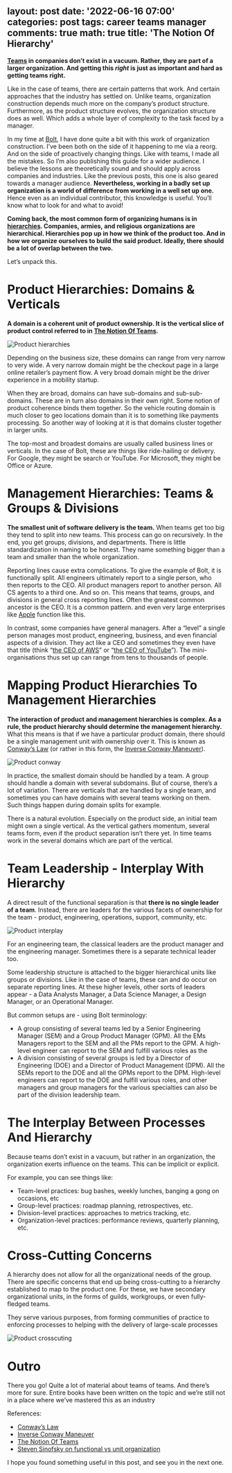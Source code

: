layout: post
date: '2022-06-16 07:00'
categories: post
tags: career teams manager
comments: true
math: true
title: 'The Notion Of Hierarchy'
---
**[Teams](https://horia141.com/career/2022-06-05-the-notion-of-teams) in companies don’t exist in a vacuum.
Rather, they are part of a larger organization. And getting this _right_ is just as important and
hard as getting teams right.**

Like in the case of teams, there are certain patterns that work. And certain approaches that the industry has
settled on. Unlike teams, organization construction depends much more on the company’s product structure. 
Furthermore, as the product structure evolves, the organization structure does as well. Which adds a whole layer of
complexity to the task faced by a manager.

In my time at [Bolt](https://careers.bolt.eu), I have done quite a bit with this work of organization construction.
I’ve been both on the side of it happening to me via a reorg. And on the side of proactively changing things. 
Like with teams, I made all the mistakes. So I’m also publishing this guide for a wider audience. 
I believe the lessons are theoretically sound and should apply across companies and industries. Like the previous
posts, this one is also geared towards a manager audience. **Nevertheless, working in a badly set up organization is a 
world of difference from working in a well set up one.** Hence even as an individual contributor, this knowledge is 
useful. You’ll know what to look for and what to avoid!

**Coming back, the most common form of organizing humans is in [hierarchies](https://en.wikipedia.org/wiki/Hierarchy). 
Companies, armies, and religious organizations are hierarchical. Hierarchies pop up in how we think of the product too.
And in how we organize ourselves to build the said product. Ideally, there should be a lot of overlap between the two.**

Let’s unpack this.

# Product Hierarchies: Domains & Verticals

**A domain is a coherent unit of product ownership. It is the vertical slice of product control referred to in 
[The Notion Of Teams](https://horia141.com/career/2022-06-05-the-notion-of-teams).**

![Product hierarchies](../assets/notion-of-hierarchy-big.jpeg)

Depending on the business size, these domains can range from very narrow to very wide. A very narrow domain might be the checkout page in a large online retailer’s payment flow. A very broad domain might be the driver experience in a mobility startup.
 
When they are broad, domains can have sub-domains and sub-sub-domains. These are in turn also domains in their own right. Some notion of product coherence binds them together. So the vehicle routing domain is much closer to geo locations domain than it is to something like payments processing. So another way of looking at it is that domains cluster together in larger units.
 
The top-most and broadest domains are usually called business lines or verticals. In the case of Bolt, these are things like ride-hailing or delivery. For Google, they might be search or YouTube. For Microsoft, they might be Office or Azure.

# Management Hierarchies: Teams & Groups & Divisions

**The smallest unit of software delivery is the team.** When teams get too big they tend to split into new teams. This process can go on recursively. In the end, you get groups, divisions, and departments. There is little standardization in naming to be honest. They name something bigger than a team and smaller than the whole organization.
 
Reporting lines cause extra complications. To give the example of Bolt, it is functionally split. All engineers 
ultimately report to a single person, who then reports to the CEO.
All product managers report to another person. All CS agents to a third one. And so on. This means that 
teams, groups, and divisions in general cross reporting lines. Often the greatest common ancestor is the CEO. 
It is a common pattern. and even very large enterprises like [Apple](https://www.apple.com/leadership/) function like this.

In contrast, some companies have general managers. After a “level” a single person manages most product, engineering, business, and even financial aspects of a division. They act like a CEO and sometimes they even have that 
title (think “[the CEO of AWS](https://www.aboutamazon.com/news/company-news/aws-announces-next-ceo)” or 
“[the CEO of YouTube](https://www.linkedin.com/in/susan-wojcicki-b136a99)”). The mini-organisations thus set up can 
range from tens to thousands of people.

# Mapping Product Hierarchies To Management Hierarchies

**The interaction of product and management hierarchies is complex. As a rule, the product hierarchy should determine the management hierarchy.**
What this means is that if we have a particular product domain, there should be a single management 
unit with ownership over it. This is known as [Conway’s Law](https://www.thoughtworks.com/insights/blog/demystifying-conways-law)
(or rather in this form, the [Inverse Conway Maneuver](https://www.thoughtworks.com/radar/techniques/inverse-conway-maneuver)).

![Product conway](../assets/notion-of-hierarchy-conway.jpeg)

In practice, the smallest domain should be handled by a team. A group should handle a domain with several subdomains. But of course, there’s a lot of variation. There are verticals that are handled by a single team, and sometimes you can have domains with several teams working on them. Such things happen during domain splits for example.

There is a natural evolution. Especially on the product side, an initial team might own a single vertical. As the vertical gathers momentum, several teams form, even if the product separation isn’t there yet. In time teams work in the several domains which are part of the vertical.

# Team Leadership - Interplay With Hierarchy

A direct result of the functional separation is that **there is no single leader of a team**.
Instead, there are leaders for the various facets of ownership for the team - product, engineering, operations, support, community, etc.

![Product interplay](../assets/notion-of-hierarchy-interplay.png)

For an engineering team, the classical leaders are the product manager and the engineering manager. Sometimes there is a separate technical leader too.
 
Some leadership structure is attached to the bigger hierarchical units like groups or divisions. Like in the case of teams, these can and do occur on separate reporting lines. At these higher levels, other sorts of leaders appear - a Data Analysts Manager, a Data Science Manager, a Design Manager, or an Operational Manager.

But common setups are - using Bolt terminology:
 
* A group consisting of several teams led by a Senior Engineering Manager (SEM) and a Group Product Manager (GPM). All the EMs Managers report to the SEM and all the PMs report to the GPM. A high-level engineer can report to the SEM and fulfill various roles as the
* A division consisting of several groups is led by a Director of Engineering (DOE) and a Director of Product Management (DPM). All the SEMs report to the DOE and all the GPMs report to the DPM. High-level engineers can report to the DOE and fulfill various roles, and other managers and group managers for the various specialties can also be part of the division leadership team.

# The Interplay Between Processes And Hierarchy

Because teams don’t exist in a vacuum, but rather in an organization, the organization exerts influence on the teams. This can be implicit or explicit.

For example, you can see things like:

* Team-level practices: bug bashes, weekly lunches, banging a gong on occasions, etc
* Group-level practices: roadmap planning, retrospectives, etc.
* Division-level practices: approaches to metrics tracking, etc.
* Organization-level practices: performance reviews, quarterly planning, etc.

# Cross-Cutting Concerns

A hierarchy does not allow for all the organizational needs of the group. There are specific concerns that end up being cross-cutting to a hierarchy established to map to the product one. For these, we have secondary organizational units, in the forms of guilds, workgroups, or even fully-fledged teams.

They serve various purposes, from forming communities of practice to enforcing processes to helping with the delivery of large-scale processes

![Product crosscuting](../assets/notion-of-hierarchy-crosscutting.jpeg)

# Outro

There you go! Quite a lot of material about teams of teams. And there’s more for sure. Entire books have been written on the topic and we’re still not in a place where we’ve mastered this as an industry

References:

* [Conway’s Law](https://www.thoughtworks.com/insights/blog/demystifying-conways-law)
* [Inverse Conway Maneuver](https://www.thoughtworks.com/radar/techniques/inverse-conway-maneuver)
* [The Notion Of Teams](https://horia141.com/career/2022-06-05-the-notion-of-teams)
* [Steven Sinofsky on functional vs unit organization](https://medium.learningbyshipping.com/functional-versus-unit-organizations-6b82bfbaa57)

I hope you found something useful in this post, and see you in the next one.
